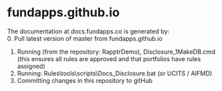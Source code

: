 fundapps.github.io
==================

The documentation at docs.fundapps.co is generated by:  
0. Pull latest version of master from fundapps.github.io  
1. Running (from the repository: RapptrDemo), Disclosure_1MakeDB.cmd (this ensures all rules are approved and that portfolios have rules assigned)  
2. Running: Rules\tools\scripts\Docs_Disclosure.bat (or UCITS / AIFMD)  
3. Committing changes in this repository to gitHub
